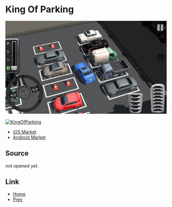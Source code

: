 
# King Of Parking

![KingOfParking](KingOfParking.jpg)

[![KingOfParking](http://img.youtube.com/vi/qJ8jgXvVZZo/0.jpg)](https://www.youtube.com/watch?v=qJ8jgXvVZZo)
* [iOS Market](https://itunes.apple.com/kr/app/%ED%82%B9%EC%98%A4%EB%B8%8C%ED%8C%8C%ED%82%B9/id1438588245?mt=8)
* [Android Market](https://play.google.com/store/apps/details?id=com.polygontek.tkop)

## Source

not opened yet.

## Link

* [Home](../README.md)
* [Prev](../ShootingManiac/ShootingManiac.md)

